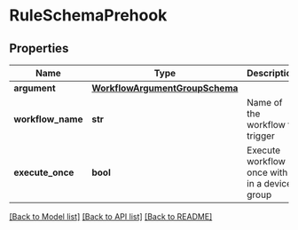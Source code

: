 # RuleSchemaPrehook

## Properties
Name | Type | Description | Notes
------------ | ------------- | ------------- | -------------
**argument** | [**WorkflowArgumentGroupSchema**](WorkflowArgumentGroupSchema.md) |  | [optional] 
**workflow_name** | **str** | Name of the workflow to trigger | 
**execute_once** | **bool** | Execute workflow once with in a device group | [optional] 

[[Back to Model list]](../README.md#documentation-for-models) [[Back to API list]](../README.md#documentation-for-api-endpoints) [[Back to README]](../README.md)


